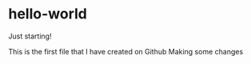 # hello-world
Just starting!


This is the first file that I have created on Github
Making some changes
